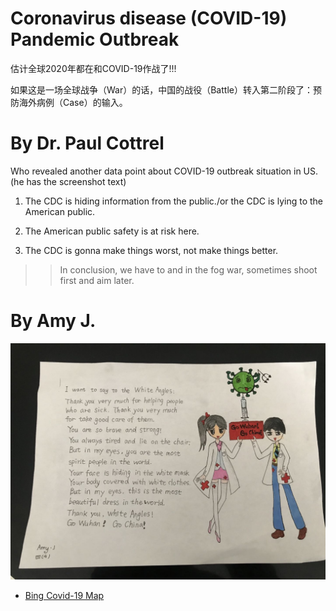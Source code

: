 # Coronavirus disease (COVID-19) Pandemic Outbreak

估计全球2020年都在和COVID-19作战了!!!

如果这是一场全球战争（War）的话，中国的战役（Battle）转入第二阶段了：预防海外病例（Case）的输入。

# By Dr. Paul Cottrel

Who revealed another data point about COVID-19 outbreak situation in US. (he has the screenshot text)

1. The CDC is hiding information from the public./or the CDC is lying to the American public.

2. The American public safety is at risk here.

3. The CDC is gonna make things worst, not make things better.

>> In conclusion, we have to and in the fog war, sometimes shoot first and aim later.

# By Amy J.
![](https://github.com/jiangxianlou/hello-world/blob/master/pic/Anti%20Novelcorona%20virus.jpg?raw=ture)

- [Bing Covid-19 Map](https://www.bing.com/covid)
